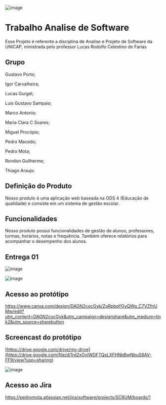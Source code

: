 ![image](https://github.com/user-attachments/assets/f6970940-4de1-4098-874a-876e7203d058)


# Trabalho Analise de Software
Esse Projeto é referente a disciplina de Analise e Projeto de Software da UNICAP, ministrada pelo professor Lucas Rodolfo Celestino de Farias

## Grupo
Gustavo Porto;

Igor Carvalheira;

Lucas Gurgel;

Luís Gustavo Sampaio;

Marco Antonio;

Maria Clara C Soares;

Miguel Procópio;

Pedro Macedo;

Pedro Mota;

Rondon Guilherme;

Thiago Araujo.

## Definição do Produto
Nosso produto é uma aplicação web baseada na ODS 4 (Educação de qualidade) e consiste em um sistema de gestão escolar.

## Funcionalidades
Nosso produto possui funcionalidades de gestão de alunos, professores, turmas, horários, notas e frequência. Também oferece relatórios para acompanhar o desempenho dos alunos.


## Entrega 01

![image](https://github.com/user-attachments/assets/979f6432-6774-48f4-871c-e5e24587f023)



![image](https://github.com/user-attachments/assets/5143f6e7-8c99-4891-afeb-7328f34bd507)

## Acesso ao protótipo

https://www.canva.com/design/DAGN2cocGyk/ZpRpbpYGyQWq_C7VZfnUMw/edit?utm_content=DAGN2cocGyk&utm_campaign=designshare&utm_medium=link2&utm_source=sharebutton

## Screencast do protótipo

[https://drive.google.com/drive/my-drive](https://drive.google.com/file/d/1rd2xOvIWDFTQxLXFHNbBwNbuS8AV-FF9/view?usp=sharing)

![image](https://github.com/user-attachments/assets/fc7a8dce-d61f-49eb-ad9a-78da125190f1)

## Acesso ao Jira
https://pedromota.atlassian.net/jira/software/projects/SCRUM/boards/1

